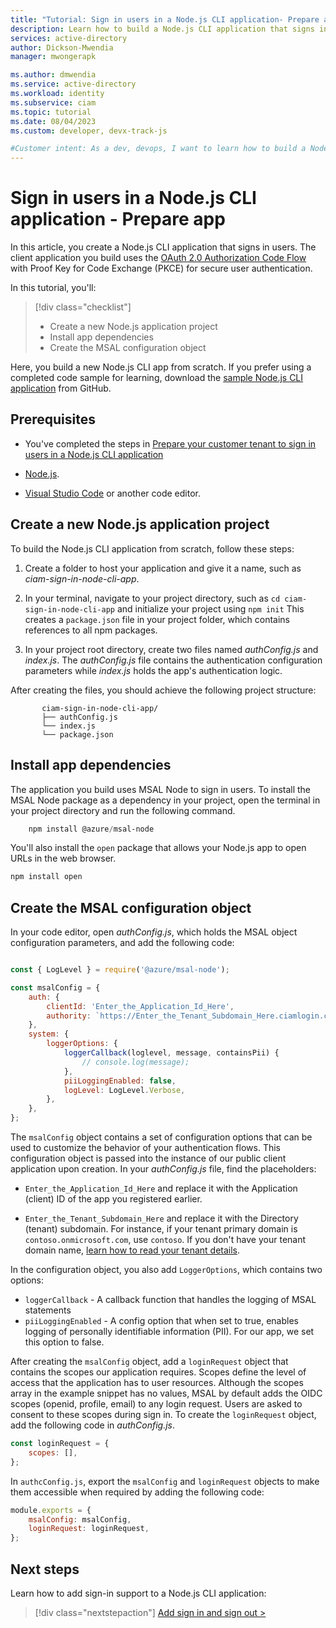 ```yaml
---
title: "Tutorial: Sign in users in a Node.js CLI application- Prepare app"
description: Learn how to build a Node.js CLI application that signs in users in an Azure AD for customers tenant
services: active-directory
author: Dickson-Mwendia
manager: mwongerapk

ms.author: dmwendia
ms.service: active-directory
ms.workload: identity
ms.subservice: ciam
ms.topic: tutorial
ms.date: 08/04/2023
ms.custom: developer, devx-track-js

#Customer intent: As a dev, devops, I want to learn how to build a Node.js CLI application that signs in users in an Azure AD for customers tenant.
---
```


# Sign in users in a Node.js CLI application - Prepare app

In this article, you create a Node.js CLI application that signs in users. The client application you build uses the [OAuth 2.0 Authorization Code Flow](../../develop/v2-oauth2-auth-code-flow.md) with Proof Key for Code Exchange (PKCE) for secure user authentication.

In this tutorial, you'll: 

> [!div class="checklist"]
>
> - Create a new Node.js application project
> - Install app dependencies
> - Create the MSAL configuration object

Here, you build a new Node.js CLI app from scratch. If you prefer using a completed code sample for learning, download the [sample Node.js CLI application](https://github.com/Azure-Samples/ms-identity-ciam-javascript-tutorial/archive/refs/heads/main.zip) from GitHub.

## Prerequisites

- You've completed the steps in [Prepare your customer tenant to sign in users in a Node.js CLI application](tutorial-cli-app-node-sign-in-prepare-tenant.md)

- [Node.js](https://nodejs.org).

- [Visual Studio Code](https://code.visualstudio.com/download) or another code editor.

## Create a new Node.js application project

To build the Node.js CLI application from scratch, follow these steps:

1. Create a folder to host your application and give it a name, such as *ciam-sign-in-node-cli-app*.

1. In your terminal, navigate to your project directory, such as `cd ciam-sign-in-node-cli-app` and initialize your project using `npm init` 
 This creates a `package.json` file in your project folder, which contains references to all npm packages. 

1. In your project root directory, create two files named *authConfig.js* and *index.js*. The *authConfig.js* file contains the authentication configuration parameters while *index.js* holds the app's authentication logic. 

 After creating the files, you should achieve the following project structure:

 ```
        ciam-sign-in-node-cli-app/
        ├── authConfig.js
        └── index.js
        └── package.json
 ```

## Install app dependencies

The application you build uses MSAL Node to sign in users. To install the MSAL Node package as a dependency in your project, open the terminal in your project  directory and run the following command. 

```powershell
    npm install @azure/msal-node   
```

You'll also install the `open` package that allows your Node.js app to open URLs in the web browser. 

```powershell
npm install open
```

## Create the MSAL configuration object

In your code editor, open *authConfig.js*, which holds the MSAL object configuration parameters, and add the following code:

```javascript

const { LogLevel } = require('@azure/msal-node');

const msalConfig = {
    auth: {
        clientId: 'Enter_the_Application_Id_Here', 
        authority: `https://Enter_the_Tenant_Subdomain_Here.ciamlogin.com/`, 
    },
    system: {
        loggerOptions: {
            loggerCallback(loglevel, message, containsPii) {
                // console.log(message);
            },
            piiLoggingEnabled: false,
            logLevel: LogLevel.Verbose,
        },
    },
};
```
The `msalConfig` object contains a set of configuration options that can be used to customize the behavior of your authentication flows. This configuration object is passed into the instance of our public client application upon creation. In your *authConfig.js* file, find the placeholders:

- `Enter_the_Application_Id_Here` and replace it with the Application (client) ID of the app you registered earlier.

- `Enter_the_Tenant_Subdomain_Here` and replace it with the Directory (tenant) subdomain. For instance, if your tenant primary domain is `contoso.onmicrosoft.com`, use `contoso`. If you don't have your tenant domain name, [learn how to read your tenant details](how-to-create-customer-tenant-portal.md#get-the-customer-tenant-details).

In the configuration object, you also add `LoggerOptions`, which contains two options:

- `loggerCallback` - A callback function that handles the logging of MSAL statements
- `piiLoggingEnabled` - A config option that when set to true, enables logging of personally identifiable information (PII). For our app, we set this option to false. 

After creating the `msalConfig` object, add a `loginRequest` object that contains the scopes our application requires. Scopes define the level of access that the application has to user resources. Although the scopes array in the example snippet has no values, MSAL by default adds the OIDC scopes (openid, profile, email) to any login request. Users are asked to consent to these scopes during sign in. To create the `loginRequest` object, add the following code in *authConfig.js*.

```javascript
const loginRequest = {
    scopes: [],
};
```

In `authcConfig.js`, export the `msalConfig` and `loginRequest` objects to make them accessible when required by adding the following code:

```javascript
module.exports = {
    msalConfig: msalConfig,
    loginRequest: loginRequest,
};
```

## Next steps

Learn how to add sign-in support to a Node.js CLI application:

> [!div class="nextstepaction"]
> [Add sign in and sign out >](tutorial-cli-app-node-sign-in-sign-out.md)
